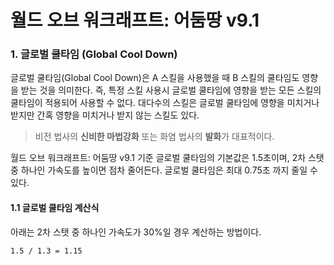 월드 오브 워크래프트: 어둠땅 v9.1 
====

### 1. 글로벌 쿨타임 (Global Cool Down)
글로벌 쿨타임(Global Cool Down)은 A 스킬을 사용했을 때 B 스킬의 쿨타임도 영향을 받는 것을 의미한다. 즉, 특정 스킬 사용시 글로벌 쿨타임에 영향을 받는 모든 스킬의 쿨타임이 적용되어 사용할 수 없다. 대다수의 스킬은 글로벌 쿨타임에 영향을 미치거나 받지만 간혹 영향을 미치거나 받지 않는 스킬도 있다.

> 비전 법사의 **신비한 마법강화** 또는 화염 법사의 **발화**가 대표적이다.

월드 오브 워크래프트: 어둠땅 v9.1 기준 글로벌 쿨타임의 기본값은 1.5초이며, 2차 스탯 중 하나인 가속도를 높이면 점차 줄어든다. 글로벌 쿨타임은 최대 0.75초 까지 줄일 수 있다.

#### 1.1 글로벌 쿨타임 계산식
아래는 2차 스탯 중 하나인 가속도가 30%일 경우 계산하는 방법이다.
```shell
1.5 / 1.3 = 1.15
```
